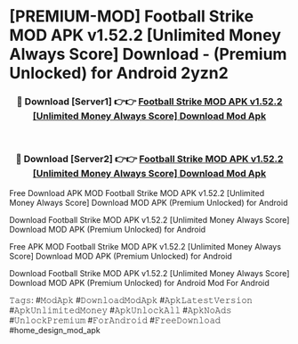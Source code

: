 # [PREMIUM-MOD] Football Strike MOD APK v1.52.2 [Unlimited Money Always Score] Download - (Premium Unlocked) for Android 2yzn2



<div align="center">
<h3>🔴 Download [Server1] 👉👉 <a href="https://momento.my/?title=Football_Strike_MOD_APK_v1.52.2_[Unlimited_Money_Always_Score]_Download">Football Strike MOD APK v1.52.2 [Unlimited Money Always Score] Download Mod Apk</a></h3><br>

<h3>🔴 Download [Server2] 👉👉 <a href="https://momento.my/?title=Football_Strike_MOD_APK_v1.52.2_[Unlimited_Money_Always_Score]_Download">Football Strike MOD APK v1.52.2 [Unlimited Money Always Score] Download Mod Apk</a></h3>
</div>



Free Download APK MOD Football Strike MOD APK v1.52.2 [Unlimited Money Always Score] Download MOD APK (Premium Unlocked) for Android

Download Football Strike MOD APK v1.52.2 [Unlimited Money Always Score] Download MOD APK (Premium Unlocked) for Android

Free APK MOD Football Strike MOD APK v1.52.2 [Unlimited Money Always Score] Download MOD APK (Premium Unlocked) for Android

Download Football Strike MOD APK v1.52.2 [Unlimited Money Always Score] Download MOD APK (Premium Unlocked) for Android Mod For Android

𝚃𝚊𝚐𝚜: #𝙼𝚘𝚍𝙰𝚙𝚔 #𝙳𝚘𝚠𝚗𝚕𝚘𝚊𝚍𝙼𝚘𝚍𝙰𝚙𝚔 #𝙰𝚙𝚔𝙻𝚊𝚝𝚎𝚜𝚝𝚅𝚎𝚛𝚜𝚒𝚘𝚗 #𝙰𝚙𝚔𝚄𝚗𝚕𝚒𝚖𝚒𝚝𝚎𝚍𝙼𝚘𝚗𝚎𝚢 #𝙰𝚙𝚔𝚄𝚗𝚕𝚘𝚌𝚔𝙰𝚕𝚕 #𝙰𝚙𝚔𝙽𝚘𝙰𝚍𝚜 #𝚄𝚗𝚕𝚘𝚌𝚔𝙿𝚛𝚎𝚖𝚒𝚞𝚖 #𝙵𝚘𝚛𝙰𝚗𝚍𝚛𝚘𝚒𝚍 #𝙵𝚛𝚎𝚎𝙳𝚘𝚠𝚗𝚕𝚘𝚊𝚍 #home_design_mod_apk
